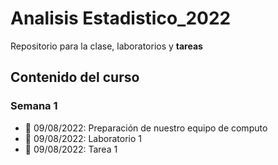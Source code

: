 # Analisis Estadistico_2022

Repositorio para la clase, laboratorios y **tareas**

## Contenido del curso

### Semana 1
  + :date: 09/08/2022: Preparación de nuestro equipo de computo
  + :date: 09/08/2022: Laboratorio 1
  + :date: 09/08/2022: Tarea 1